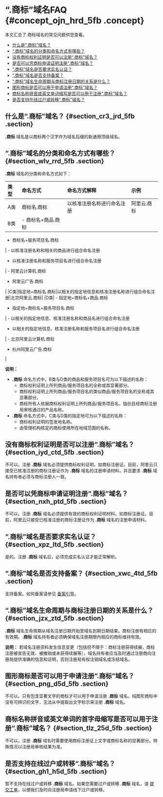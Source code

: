 # “.商标”域名FAQ {#concept_ojn_hrd_5fb .concept}

本文汇总了.商标域名的常见问题供您查看。

-   [什么是“.商标”域名？](#)
-   [“.商标”域名的分类和命名方式有哪些？](#)
-   [没有商标权利证明是否可以注册“.商标”域名？](#)
-   [是否可以凭商标申请证明注册“.商标”域名？](#)
-   [“.商标”域名是否要求实名认证？](#)
-   [“.商标”域名是否支持备案？](#)
-   [“.商标”域名生命周期与商标注册日期的关系是什么？](#)
-   [图形商标是否可以用于申请注册“.商标”域名？](#)
-   [商标名称拼音或英文单词缩写是否可以用于注册“.商标”域名？](#)
-   [是否支持在线过户或转移“.商标”域名？](#)

## 什么是“.商标”域名？ {#section_cr3_jrd_5fb .section}

**.商标** 域名是以商标两个汉字作为域名后缀的新通用顶级域名。

## “.商标”域名的分类和命名方式有哪些？ {#section_wlv_rrd_5fb .section}

**.商标** 域名的分类和命名方式如下：

|类型|命名方式|命名方式解释|示例|
|:-|:---|:-----|:-|
|A类|商标名.商标|以核准注册名称进行命名注册|阿里云.商标|
|B类| -   商标名+商品.商标
-   商标名+服务项目名.商标

 | -   以核准注册名称和相关的商品进行组合命名注册
-   以核准注册名称和服务项目名进行组合命名注册

 | -   阿里云计算机.商标
-   阿里云广告.商标

 |
|C类|指定地+商标名.商标|以相关的指定地信息和核准注册名称进行组合命名注册|北京阿里云.商标|
|D类| -   指定地+商标名+商品.商标
-   指定地+商标名+服务项目名.商标

 | -   以相关的指定地信息、核准注册名称和商品名进行组合命名注册
-   以相关的指定地信息、核准注册名称和服务项目名进行组合命名注册

 | -   北京阿里云计算机.商标
-   杭州阿里云广告.商标

 |

**说明：** 

-   **.商标** 命名方式中，B类与D类的商品和服务项目名可为以下描述的名称：
    -   商标权利证明上所列商品/服务项目名的全称或其显著部分。
    -   商标权利证明上所列商品/服务项目名的类似商品/服务项目名的全称或其显著部分。
    -   商标所有人依据商标权利证明上所列商品/服务项目名，独创且经商标注册局审核通过的产品名称。
-   **.商标** 命名方式中，C类与D类的指定地可为以下描述的名称：
    -   商标权利证明的签发地名称。
    -   由管理机构核定的商标使用所在地域范围的名称。

## 没有商标权利证明是否可以注册“.商标”域名？ {#section_iyd_ctd_5fb .section}

不可以。注册 **.商标** 域名必须提供商标权利证明，如商标注册证。目前，阿里云只接受已核准注册的商标注册证作为 **.商标** 域名的注册申请材料，并且要求 **.商标** 域名持有者必须与商标注册人一致。

## 是否可以凭商标申请证明注册“.商标”域名？ {#section_nxh_ptd_5fb .section}

不可以。注册 **.商标** 域名必须提供有效的商标权利证明材料，如商标注册证。目前，阿里云只接受已核准注册的商标注册证作为 **.商标** 域名的注册申请材料。

## “.商标”域名是否要求实名认证？ {#section_xpz_ltd_5fb .section}

是的。注册 **.商标** 域名后，必须完成实名认证才能正常解析。

## “.商标”域名是否支持备案？ {#section_xwc_4td_5fb .section}

支持备案。如何备案请参见 [备案引导](../../../../cn.zh-CN/ICP备案快速入门/ICP备案快速入门.md#)。

## “.商标”域名生命周期与商标注册日期的关系是什么？ {#section_jzx_ztd_5fb .section}

**.商标** 域名生命周期从域名注册日期开始至域名到期日期结束。商标注册有相应的有效期。**.商标** 域名持有者必须确保域名注册期限内相应的商标维持有效。

**说明：** 若域名注册资料发生信息变更（包括但不限于：商标注册获得续展，商标注册被宣告无效、被撤销或未获得续展等），域名持有者应当及时通过注册商向注册局提供准确的信息和证明，否则注册局有权注销域名或冻结域名。

## 图形商标是否可以用于申请注册“.商标”域名？ {#section_png_d5d_5fb .section}

不可以。只有包含显著文字的商标才可以用于申请注册 **.商标** 域名。纯图形商标中没有可辨识的文字，无法从中提取出文字标示来注册 **.商标** 域名。

## 商标名称拼音或英文单词的首字母缩写是否可以用于注册“.商标”域名？ {#section_tlz_25d_5fb .section}

不可以。注册 **.商标** 域名时需要使用商标注册证上文字或商标名称的显著部分。特殊情况以注册局审核结果为准。

## 是否支持在线过户或转移“.商标”域名？ {#section_gh1_h5d_5fb .section}

暂不支持在线过户或转移 **.商标** 域名。如果您需要过户或转移 **.商标** 域名，请 [提交工单](https://selfservice.console.aliyun.com/ticket/createIndex.htm)，以便我们及时向注册局申请线下过户或转移。

